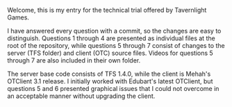 Welcome, this is my entry for the technical trial offered by Tavernlight Games.

I have answered every question with a commit, so the changes are easy to distinguish. Questions 1 through 4 are presented as individual files at the root of the repository, while questions 5 through 7 consist of changes to the server (TFS folder) and client (OTC) source files. Videos for questions 5 through 7 are also included in their own folder.

The server base code consists of TFS 1.4.0, while the client is Mehah's OTClient 3.1 release. I initially worked with Edubart's latest OTClient, but questions 5 and 6 presented graphical issues that I could not overcome in an acceptable manner without upgrading the client.